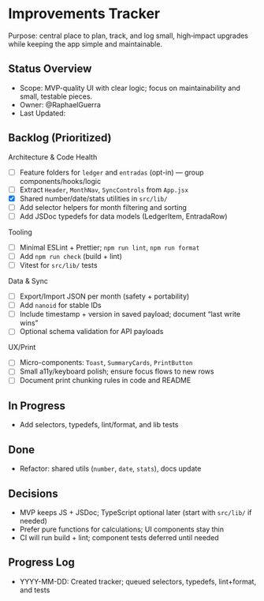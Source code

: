# Improvements Tracker

Purpose: central place to plan, track, and log small, high‑impact upgrades while keeping the app simple and maintainable.

## Status Overview

- Scope: MVP-quality UI with clear logic; focus on maintainability and small, testable pieces.
- Owner: @RaphaelGuerra
- Last Updated: <!-- update when making changes -->

## Backlog (Prioritized)

Architecture & Code Health
- [ ] Feature folders for `ledger` and `entradas` (opt-in) — group components/hooks/logic
- [ ] Extract `Header`, `MonthNav`, `SyncControls` from `App.jsx`
- [x] Shared number/date/stats utilities in `src/lib/`
- [ ] Add selector helpers for month filtering and sorting
- [ ] Add JSDoc typedefs for data models (LedgerItem, EntradaRow)

Tooling
- [ ] Minimal ESLint + Prettier; `npm run lint`, `npm run format`
- [ ] Add `npm run check` (build + lint)
- [ ] Vitest for `src/lib/` tests

Data & Sync
- [ ] Export/Import JSON per month (safety + portability)
- [ ] Add `nanoid` for stable IDs
- [ ] Include timestamp + version in saved payload; document “last write wins”
- [ ] Optional schema validation for API payloads

UX/Print
- [ ] Micro-components: `Toast`, `SummaryCards`, `PrintButton`
- [ ] Small a11y/keyboard polish; ensure focus flows to new rows
- [ ] Document print chunking rules in code and README

## In Progress

- Add selectors, typedefs, lint/format, and lib tests

## Done

- Refactor: shared utils (`number`, `date`, `stats`), docs update

## Decisions

- MVP keeps JS + JSDoc; TypeScript optional later (start with `src/lib/` if needed)
- Prefer pure functions for calculations; UI components stay thin
- CI will run build + lint; component tests deferred until needed

## Progress Log

- YYYY-MM-DD: Created tracker; queued selectors, typedefs, lint+format, and tests

